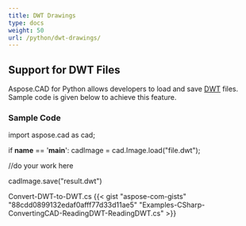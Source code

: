 ```yaml
---
title: DWT Drawings
type: docs
weight: 50
url: /python/dwt-drawings/
---
```


## **Support for DWT Files**

Aspose.CAD for Python allows developers to load and save [DWT](https://docs.fileformat.com/cad/dwt/) files. Sample code is given below to achieve this feature.

### Sample Code

import aspose.cad as cad;

if __name__ == '__main__':
	cadImage = cad.Image.load("file.dwt");

//do your work here

cadImage.save("result.dwt")

Convert-DWT-to-DWT.cs
{{< gist "aspose-com-gists" "88cdd0899132edaf0afff77d33d11ae5" "Examples-CSharp-ConvertingCAD-ReadingDWT-ReadingDWT.cs" >}}

